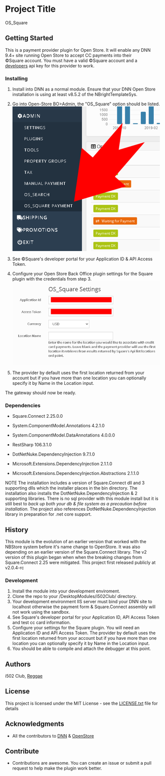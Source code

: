 # Project Title
OS_Square

## Getting Started
This is a payment provider plugin for Open Store. It will enable any 
DNN 9.4+ site running Open Store to accept CC payments into their  
&copy;Square account.  You must have a valid &copy;Square account and 
a [developers](https://developer.squareup.com/) api key for this provider to work.

### Installing
1. Install into DNN as a normal module.  Ensure that your DNN Open Store installation is using 
   at least v8.5.2 of the NBrightTemplateSys.
2. Go into Open-Store BO>Admin, the "OS_Square" option should be listed.
![OpenStore Back Office Admin Panel](assets/images/plugin_installed.png)


3. See &copy;Square's developer portal for your Application ID & API Access Token.
4. Configure your Open Store Back Office plugin settings for the Square plugin with the credentials from step 3. 
![OpenStore Back Office Admin Panel](assets/images/settings.png)
5. The provider by default uses the first location returned from your account but if you have more 
	than one location you can optionally specify it by Name in the Location input.

The gateway should now be ready.

### Dependencies

 * Square.Connect 2.25.0.0
 * System.ComponentModel.Annotations 4.2.1.0
 * System.ComponentModel.DataAnnotations 4.0.0.0
 * RestSharp 106.3.1.0

 * DotNetNuke.DependencyInjection 9.7.1.0
 * Microsoft.Extensions.DependencyInjection 2.1.1.0
 * Microsoft.Extensions.DependencyInjection.Abstractions 2.1.1.0


NOTE The installation includes a version of Square.Connect dll and 3 supporting dlls 
which the installer places in the bin directory.  The installation also installs the 
DotNetNuke.DependencyInjection & 2 supporting libraries.  There is no sql provider with 
this module install but it is still best to *back up both your db & file system as a precaution 
before installation.* The project also references DotNetNuke.DependencyInjection library 
in preparation for .net core support.  

## History
This module is the evolution of an earlier version that worked with 
the NBStore system before it's name change to OpenStore. It was also depending 
on an earlier version of the Square.Connect library.  The v2 version of this 
plugin began when when the breaking changes from Square.Connect 2.25 were mitigated. 
This project first released publicly at v2.0.4-rc
 

 ### Development

 1. Install the module into your development enviroment.
 2. Clone the repo to your /DesktopModules/i502Club/ directory.
 2. Your development environment IIS server must bind your DNN site to localhost 
	otherwise the payment form & Square.Connect assembly will not work using the sandbox.  
 3. See Square's developer portal for your Application ID, API Access Token and test cc card information.
 4. Configure your settings for the Square plugin.  You will need an Application ID and API Access Token.
	The provider by default uses the first location returned from your account but if you have more 
	than one location you can optionally specify it by Name in the Location input.
 5. You should be able to compile and attach the debugger at this point.

 ## Authors
 i502 Club, [Reggae](https://www.youtube.com/watch?v=lEmLqH2gTd8)

 ## License
This project is licensed under the MIT License - see the [LICENSE.txt](LICENSE.txt) file for details

## Acknowledgments
* All the contributors to [DNN](https://github.com/dnnsoftware/Dnn.Platform) & [OpenStore]( https://github.com/openstore-ecommerce/OpenStore) 

 ## Contribute
 * Contributions are awesome.  You can create an issue or submit a pull request
 to help make the plugin work better.
